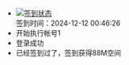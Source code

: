 - [![签到状态](https://github.com/li5bo5/Cloud189-Actions/actions/workflows/main.yml/badge.svg?branch=main)](https://github.com/li5bo5/Cloud189-Actions/actions/workflows/main.yml) <br> 签到时间：2024-12-12 00:46:26
- 开始执行帐号1
- 登录成功
- 已经签到过了，签到获得88M空间
